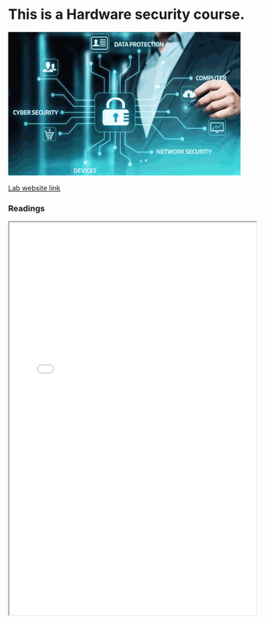 # This is a Hardware security course.

![Hardware Security lab](hardware_security_image.png "Topic: Hardware security")

[Lab website link](https://seth.engr.tamu.edu/)


### Readings
<iframe width="100%" height="800" src="Hardware_Security_Intro.pdf">
  
 ### Tutorial
  <iframe width="50%" height="300" src="https://www.youtube.com/watch?v=-OZmqsVCGww">
